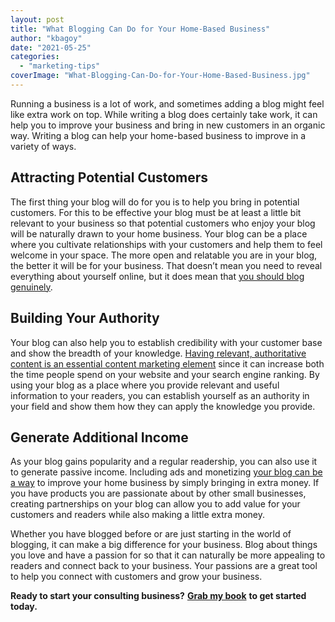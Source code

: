 ```yaml
---
layout: post
title: "What Blogging Can Do for Your Home-Based Business"
author: "kbagoy"
date: "2021-05-25"
categories: 
  - "marketing-tips"
coverImage: "What-Blogging-Can-Do-for-Your-Home-Based-Business.jpg"
---
```


Running a business is a lot of work, and sometimes adding a blog might feel like extra work on top. While writing a blog does certainly take work, it can help you to improve your business and bring in new customers in an organic way. Writing a blog can help your home-based business to improve in a variety of ways.

## **Attracting Potential Customers**

The first thing your blog will do for you is to help you bring in potential customers. For this to be effective your blog must be at least a little bit relevant to your business so that potential customers who enjoy your blog will be naturally drawn to your home business. Your blog can be a place where you cultivate relationships with your customers and help them to feel welcome in your space. The more open and relatable you are in your blog, the better it will be for your business. That doesn’t mean you need to reveal everything about yourself online, but it does mean that [you should blog genuinely](https://www.theguardian.com/small-business-network/2013/apr/30/how-to-write-a-business-blog).

## **Building Your Authority**

Your blog can also help you to establish credibility with your customer base and show the breadth of your knowledge. [Having relevant, authoritative content is an essential content marketing element](https://www.podium.com/article/law-firm-marketing-strategies/) since it can increase both the time people spend on your website and your search engine ranking. By using your blog as a place where you provide relevant and useful information to your readers, you can establish yourself as an authority in your field and show them how they can apply the knowledge you provide.

## **Generate Additional Income**

As your blog gains popularity and a regular readership, you can also use it to generate passive income. Including ads and monetizing [your blog can be a way](https://www.smallbizdaily.com/4-powerful-benefits-blogging-for-your-small-business/) to improve your home business by simply bringing in extra money. If you have products you are passionate about by other small businesses, creating partnerships on your blog can allow you to add value for your customers and readers while also making a little extra money. 

Whether you have blogged before or are just starting in the world of blogging, it can make a big difference for your business. Blog about things you love and have a passion for so that it can naturally be more appealing to readers and connect back to your business. Your passions are a great tool to help you connect with customers and grow your business.

**Ready to start your consulting business?** [**Grab my book**](https://go.katebagoy.com/ebook) **to get started today.**
